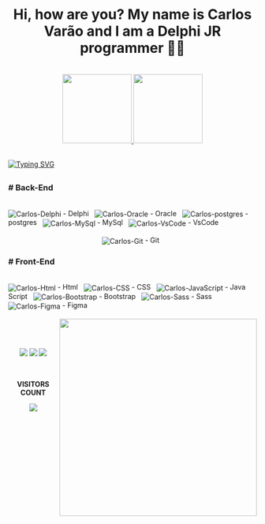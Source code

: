 <div>
  <h1 align="center"> Hi, how are you? My name is Carlos Varão and I am a Delphi JR programmer 👨‍💻</h1><br>
</div>

<div align="center">
  <a href="https://github.com/CarlosVarao">
  <img height="140em" src="https://github-readme-stats.vercel.app/api?username=CarlosVarao&show_icons=true&theme=github_dark&include_all_commits=true&count_private=true"/>
  <img height="140em" src="https://github-readme-stats.vercel.app/api/top-langs/?username=CarlosVarao&layout=compact&langs_count=7&theme=github_dark"/>
</div>
    
<br>

[![Typing SVG](https://readme-typing-svg.herokuapp.com/?color=f0f6fc&size=35&center=true&vCenter=true&width=1000&lines=KNOWLEDGE+IN+LANGUAGES)](https://git.io/typing-svg)

## 

<div align="left" style="display: inline_block">
  <h3># Back-End</h3>
  <br>
  <img align="center" alt="Carlos-Delphi" height="" width="" src="https://img.shields.io/badge/Delphi_RAD_Studio-B22222?style=for-the-badge&logo=delphi&logoColor=white"/> - Delphi &nbsp
  <img align="center" alt="Carlos-Oracle" height="" width="" src="https://img.shields.io/badge/Oracle-F80000?style=for-the-badge&logo=oracle&logoColor=white"/> - Oracle &nbsp
  <img align="center" alt="Carlos-postgres" height="" width="" src="https://img.shields.io/badge/PostgreSQL-316192?style=for-the-badge&logo=postgresql&logoColor=white"/> - postgres &nbsp
  <img align="center" alt="Carlos-MySql" height="" width="" src="https://img.shields.io/badge/MySQL-005C84?style=for-the-badge&logo=mysql&logoColor=white"/> - MySql &nbsp
  <img align="center" alt="Carlos-VsCode" height="" width="" src="https://img.shields.io/badge/VSCode-0078D4?style=for-the-badge&logo=visual%20studio%20code&logoColor=white"/> - VsCode &nbsp
  <br>
  <br>
  <div align="center" style="display: inline_block">  
    <img align="center" alt="Carlos-Git" height="" width="" src="https://img.shields.io/badge/GitHub-100000?style=for-the-badge&logo=github&logoColor=white"/> - Git &nbsp
  </div>  
</div>

<div align="left" style="display: inline_block">
  <h3># Front-End</h3>
  <br>
  <img align="center" alt="Carlos-Html" height="" width="" src="https://img.shields.io/badge/HTML5-E34F26?style=for-the-badge&logo=html5&logoColor=white"/> - Html &nbsp
  <img align="center" alt="Carlos-CSS" height="" width="" src="https://img.shields.io/badge/CSS3-1572B6?style=for-the-badge&logo=css3&logoColor=white"/> - CSS &nbsp
  <img align="center" alt="Carlos-JavaScript" height="" width="" src="https://img.shields.io/badge/JavaScript-323330?style=for-the-badge&logo=javascript&logoColor=F7DF1E"/> - Java Script &nbsp
  <img align="center" alt="Carlos-Bootstrap" height="" width="" src="https://img.shields.io/badge/Bootstrap-563D7C?style=for-the-badge&logo=bootstrap&logoColor=white"/> - Bootstrap &nbsp
  <img align="center" alt="Carlos-Sass" height="" width="" src="https://img.shields.io/badge/Sass-CC6699?style=for-the-badge&logo=sass&logoColor=white"/> - Sass &nbsp
  <img align="center" alt="Carlos-Figma" height="" width="" src="https://img.shields.io/badge/Figma-000000?style=for-the-badge&logo=figma&logoColor=white"/> - Figma &nbsp
</div><br>
  
<img align="right" width="400" src="https://i2.wp.com/allhtaccess.info/wp-content/uploads/2018/03/programming.gif?fit=1281%2C716&ssl=1" />  
 
##  
 
<br><div align="center"> 
<a href="" target="_blank"><img src="https://img.shields.io/badge/-Instagram-%23E4405F?style=for-the-badge&logo=instagram&logoColor=white" target="_blank"></a> <a href="https://www.linkedin.com/in/carlos-varão-front-end/" target="_blank"><img src="https://img.shields.io/badge/-LinkedIn-%230077B5?style=for-the-badge&logo=linkedin&logoColor=white"></a>   <a href="https://carlosvarao.github.io/Portfolio/" target="_blank" ><img src="https://img.shields.io/badge/-Portfolio-%23E4405F?style=for-the-badge&logo=portfolio&logoColor=white" target="_blank"></a>
  
</div>  
<br><div align="center">
<p align="center"><b>VISITORS COUNT</b></p>  
<p align="center"><img align="center" src="https://profile-counter.glitch.me/{CarlosVarao}/count.svg"/></p> 
</div>
